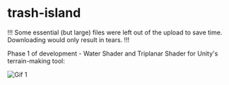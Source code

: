 # trash-island

!!! Some essential (but large) files were left out of the upload to save time. Downloading would only result in tears. !!!

Phase 1 of development - Water Shader and Triplanar Shader for Unity's terrain-making tool:

![Gif 1](./GIFs/trash0.gif)
